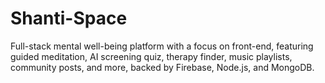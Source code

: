 # Shanti-Space
Full-stack mental well-being platform with a focus on front-end, featuring guided meditation, AI screening quiz, therapy finder, music playlists, community posts, and more, backed by Firebase, Node.js, and MongoDB.
